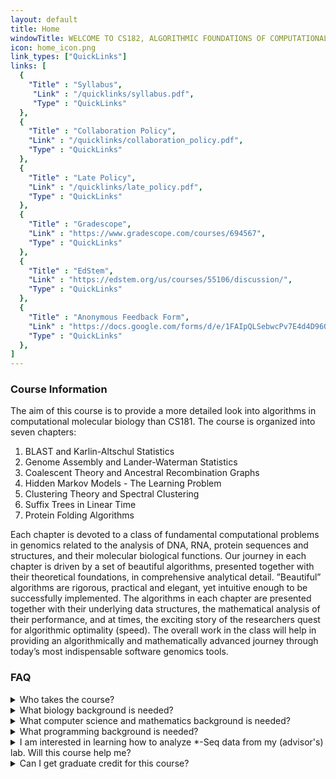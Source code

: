```yaml
---
layout: default
title: Home
windowTitle: WELCOME TO CS182, ALGORITHMIC FOUNDATIONS OF COMPUTATIONAL BIOLOGY! 
icon: home_icon.png
link_types: ["QuickLinks"]
links: [
  {
    "Title" : "Syllabus",
     "Link" : "/quicklinks/syllabus.pdf",
     "Type" : "QuickLinks"
  },
  {
    "Title" : "Collaboration Policy",
    "Link" : "/quicklinks/collaboration_policy.pdf",
    "Type" : "QuickLinks"
  },
  {
    "Title" : "Late Policy",
    "Link" : "/quicklinks/late_policy.pdf",
    "Type" : "QuickLinks"
  },
  {
    "Title" : "Gradescope",
    "Link" : "https://www.gradescope.com/courses/694567",
    "Type" : "QuickLinks"
  },
  {
    "Title" : "EdStem",
    "Link" : "https://edstem.org/us/courses/55106/discussion/",
    "Type" : "QuickLinks"
  },
  {
    "Title" : "Anonymous Feedback Form",
    "Link" : "https://docs.google.com/forms/d/e/1FAIpQLSebwcPv7E4d4D96OVIyLUQTfTBJkmnkX9BoqN9gJYOMQ7erDA/viewform",
    "Type" : "QuickLinks"
  },
]
---
```


### Course Information

The aim of this course is to provide a more detailed look into algorithms in computational molecular biology than CS181. The course is organized into seven chapters:

1. BLAST and Karlin-Altschul Statistics
2. Genome Assembly and Lander-Waterman Statistics
3. Coalescent Theory and Ancestral Recombination Graphs
4. Hidden Markov Models - The Learning Problem
5. Clustering Theory and Spectral Clustering
6. Suffix Trees in Linear Time
7. Protein Folding Algorithms

Each chapter is devoted to a class of fundamental computational problems in genomics related to the analysis of DNA, RNA, protein sequences and structures, and their molecular biological functions. Our journey in each chapter is driven by a set of beautiful algorithms, presented together with their theoretical foundations, in comprehensive analytical detail. ”Beautiful” algorithms are rigorous, practical and elegant, yet intuitive enough to be successfully implemented. The algorithms in each chapter are presented together with their underlying data structures, the mathematical analysis of their performance, and at times, the
exciting story of the researchers quest for algorithmic optimality (speed). The overall work in the class will help in providing an algorithmically and mathematically advanced journey through today’s most indispensable software genomics tools.

### FAQ
<details>
  <summary>Who takes the course?</summary>
    CS182 is the sequel to CS181, but tends to attract not only students from the computational biology concentration, but also those in computer science, biology, and applied mathematics. This course assumes in-depth knowledge of a programming language of your choice (python is strongly recommended). Be sure to talk to one of the course staff if you are unsure whether the course is a good fit for you!

</details>

<details>
  <summary>What biology background is needed?</summary>
  There are no biology prerequisites, and no prior biology knowledge is assumed; the material that you need to know will be covered in class.
</details>

<details>
  <summary>What computer science and mathematics background is needed?</summary>
  In order to take this course, you must have taken CS181 in a past semester. From CS181, recall that students in the course generally have some prior exposure to basic concepts of discrete math (graphs, recurrence relations), discrete probability (random variables, independence), and algorithms (big-O notation, pseudocode).
</details>

<details>
  <summary>What programming background is needed?</summary>
  This class is more programming intensive than CS181, so if you had the programming prerequisites for CS181 waived, make sure you spend some time brushing up on your programming skills before the semester starts. If you are at all worried that any of these requirements will be a barrier during the semester, please reach out to one of the course staff – we would love to have everyone interested feel comfortable taking the course!
</details>

<details>
  <summary>I am interested in learning how to analyze *-Seq data from my (advisor's) lab.
  Will this course help me?</summary>

  CS182 follows a similar conceptual theme to CS181, and is, in many ways, a direct extension of CS181. With that said, the goals of CS182 are to teach the algorithmic concepts that underlie a wide variety of software that is used to analyze biological data, particularly in genetics, genomics, and proteomics. The course will not teach you how to use any particular biological software package. Rather, you will learn how this software works, and more importantly for the long-term, how to think about biological problems in a computational way. Thus, when the latest and greatest technology for measuring DNA/RNA/protein is released in 5 or 10 years' time, you will have some algorithmic skills to work with this data, without waiting for the rest of the community to develop tools. If your interests are more narrowly focused on a particular, near-term application, another course might be more appropriate.

</details>

<details>
  <summary>Can I get graduate credit for this course?</summary>

  Yes! Just as in CS281, you will need to complete a significant final project, which includes both a programming and written component. You will need to meet with Professor Istrail sometime during late March or early April to solidify a plan for your project, which will culminate in a presentation and submission early in May. If you are an undergraduate pursuing graduate credit, please speak with Professor Istrail before registering for CS282. Professor Istrail would love to hear ideas that tie both the course content and research of your own into one beautiful project!

</details>

<br>